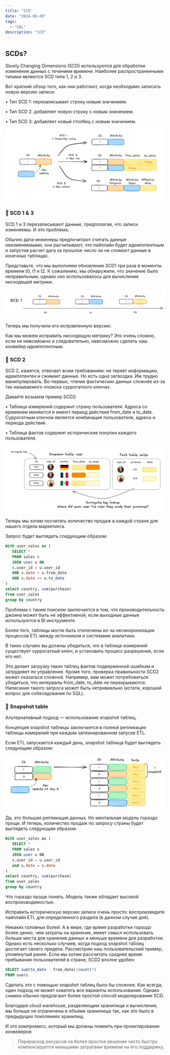 ```yaml
---
title: "SCD"
date: "2024-08-09"
tags:
  - "SQL"
description: "SCD"
---
```


## SCDs?

Slowly Changing Dimensions (SCD) используются для обработки изменения данных с течением времени.
Наиболее распространенными типами являются SCD типа 1, 2 и 3.

Вот краткий обзор того, как они работают, когда необходимо записать новую версию записи:

• Тип SCD 1: перезаписывает строку новым значением.

• Тип SCD 2: добавляет новую строку с новым значением.

• Тип SCD 3: добавляет новый столбец с новым значением.

![](./images/1.png)

### 🫸 SCD 1 & 3

SCD 1 и 3 перезаписывают данные, предполагая, что записи изменяемы.
И это проблема.

Обычно дата-инженеры предпочитают считать данные неизменяемыми, они расчитывают, что пайплайн будет *идемпотентным* и запустив расчет дага за прошлое число он не *сломает* данные в конечных таблицах.

Представьте, что мы выполняем обновление SCD1 три раза в моменты времени t0, t1 и t2.
К сожалению, мы обнаружили, что значение было неправильным, однако оно использовалось для вычисления нисходящей метрики.

![](./images/2.png)

Теперь мы получили его исправленную версию.

Как мы можем исправить нисходящую метрику?
Это очень сложно, если не невозможно и следовательно, невозможно сделать наш конвейер *идемпотентным*.

### 🧠 SCD 2

SCD 2, кажется, отвечает всем требованиям: не теряет информацию, идемпотентен и сжимает данные.
Но есть одна загвоздка.
Им трудно манипулировать.
Во-первых, чтение фактических данных сложнее из-за так называемого «поиска суррогатного ключа».

Давайте возьмем пример SCD2:

• Таблица измерений содержит страну пользователя.
Адреса со временем меняются и имеют период действия from_date и to_date. Суррогатным ключом является комбинация пользователя, адреса и периода действия.

• Таблица фактов содержит исторические покупки каждого пользователя.

![](./images/3.png)

Теперь мы хотим посчитать количество продаж в каждой стране для нашего отдела маркетинга.

Запрос будет выглядеть следующим образом:

```sql
With user_sales as (
   SELECT * 
   FROM sales s
   JOIN user u ON 
   s.user_id = u.user_id
   AND s.date > u.from_date
   AND s.date <= u.to_date
)
select country, sum(purchase)
from user_sales
group by country 
```

Проблема с таким поиском заключается в том, что производительность джоина может быть не эффективной, если выходные данные используются в BI инструменте.

Более того, таблицы могли быть отключены из-за несинхронизации процессов ETL между источником и системами аналитики.

В таких случаях вы должны убедиться, что в таблице измерений существует суррогатный ключ, и установить процесс разрешения, если его нет.

Это делает загрузку таких таблиц фактов подверженной ошибкам и затрудняет ее управление.
Кроме того, проверка правильности SCD2 может оказаться сложной.
Например, вам может потребоваться убедиться, что интервалы from_date, to_date не перекрываются.
Написание такого запроса может быть нетривиально (кстати, хороший вопрос для собеседования по SQL).

### 🎯 Snapshot table

Альтернативный подход — использование snapshot таблиц.

Концепция snapshot таблицы заключается в полной репликации таблицы измерений при каждом запланированном запуске ETL.

Если ETL запускается каждый день, snapshot таблица будет выглядеть следующим образом:

![](./images/4.png)

Да, это большая репликация данных.
Но ментальная модель гораздо проще.
И теперь, количество продаж по запросу страны будет выглядеть следующим образом:

```sql
With user_sales as (
   SELECT * 
   FROM sales s
   JOIN user u ON 
   s.user_id = u.user_id
   and u.date = s.date
)
select country, sum(purchase)
from user_sales
group by country 
```

Что гораздо проще понять.
Модель также обладает высокой воспроизводимостью.

Исправить историческую версию записи очень просто: воспроизведите пайплайн ETL для определенного раздела (в данном случае дня).

Никаких головных болей.
А в мире, где время разработки гораздо более ценно, чем затраты на хранение, имеет смысл использовать больше места для хранения данных и меньше времени для разработки.
Однако есть несколько случаев, когда подход snapshot таблиц достигает своего предела.
Рассмотрим наш пользовательский пример, упомянутый ранее.
Если мы хотим рассчитать среднее время пребывания пользователей в стране, SCD2 вполне удобен:

```sql
SELECT sum(to_date - from_date)/count(*)
FROM users
```

Сделать это с помощью snapshot таблиц было бы сложнее.
Как всегда, один подход не может охватить все варианты использования.
Однако снимки обычно предлагают более простой способ моделирования SCD.

Благодаря cloud warehouse, разделяющим хранилище и вычисления, мы больше не ограничены в объеме хранилища так, как это было в предыдущих поколениях хранилищ.

И это компромисс, который мы должны помнить при проектировании конвейеров:

>Перерасход ресурсов на более простое решение часто быстро компенсируется меньшими затратами времени на его поддержку.